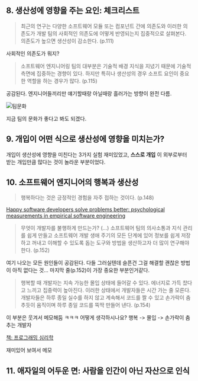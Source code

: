 ## 8. 생산성에 영향을 주는 요인: 체크리스트

> 최근의 연구는 다양한 소프트웨어 모듈 또는 컴포넌트 간에 의존도와 이러한 의존도가 개발 팀의 사회적인 의존도에 어떻게 반영되는지 집중적으로 살펴본다. 의존도가 높으면 생산성이 감소한다. (p.111)

사회적인 의존도가 뭐지?

> 소프트웨어 엔지니어링 팀의 대부분은 기술적 배경 지식을 지녔기 때문에 기술적 측면에 집중하는 경향이 있다. 하지만 특히나 생산성의 경우 소프트 요인이 중요한 역할을 하는 경우가 많다. (p.115)

공감된다. 엔지니어들끼리만 얘기할때랑 아닐때랑 흘러가는 방향이 완전 다름.

![팀문화](https://github.com/techy-tales/rethinking-productivity-in-software-engineering/assets/18068051/c39483fb-ae7f-43fa-8103-b82e34caca98)

지금 팀의 문화가 좋다고 봐도 되겠다.

## 9. 개입이 어떤 식으로 생산성에 영향을 미치는가?

개입이 생산성에 영향을 미친다는 3가지 실험 재미있었고, **스스로 개입** 이 외부로부터 받는 개입만큼 많다는 것이 놀라운 부분이었다.

## 10. 소프트웨어 엔지니어의 행복과 생산성

> 행복하다는 것은 긍정적인 경험을 자주 접하는 것이다. (p.148)

[Happy software developers solve problems better: psychological measurements in empirical software engineering](https://peerj.com/articles/289/)

> 무엇이 개발자를 불행하게 만드는가? (...) 소프트웨어 팀의 의사소통과 지식 관리를 쉽게 만들고 소프트웨어 개발 생애 주기의 모든 단계에 있어 정보를 쉽게 저장하고 꺼내고 이해할 수 있도록 돕는 도구와 방법을 생산하고자 더 많이 연구해야 한다. (p.152)

여기 나오는 모든 원인들이 공감된다. 다들 그러실텐데 슬픈건 그걸 해결할 괜찮은 방법이 아직 없다는 것... 마지막 줄(p.152)이 가장 중요한 부분인거같다.

> 행복할 때 개발자는 지속 가능한 몰입 상태에 들어갈 수 있다. 에너지로 가득 찼다고 느끼고 집중력이 높아진다. 이러한 상태에서 개발자들은 시간 가는 줄 모른다. 개발자들은 하루 종일 실수를 하지 않고 계속해서 코드를 짤 수 있고 손가락이 춤추듯이 움직이며 하루 종일 코드를 뚝딱 만들어 낸다. (p.154)

이 부분은 웃겨서 메모해둠 ㅋㅋㅋ 어떻게 생각하시나요? 행복 -> 몰입 -> 손가락이 춤추는 개발자

[책: 프로그래밍 심리학](https://www.aladin.co.kr/shop/wproduct.aspx?ISBN=8966260985&ttbkey=ttboutsideris1727002&COPYPaper=1)

재미있어 보여서 메모

## 11. 애자일의 어두운 면: 사람을 인간이 아닌 자산으로 인식

